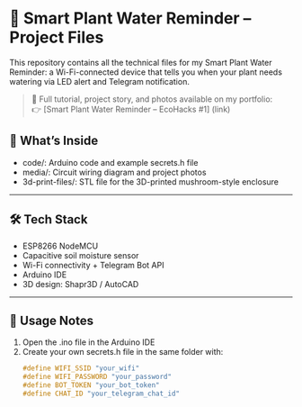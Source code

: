 # 🌿 Smart Plant Water Reminder – Project Files

This repository contains all the technical files for my Smart Plant Water Reminder: a Wi-Fi-connected device that tells you when your plant needs watering via LED alert and Telegram notification.

> 🚀 Full tutorial, project story, and photos available on my portfolio:  
> 👉 [Smart Plant Water Reminder – EcoHacks #1] (link)


## 📁 What’s Inside

- code/: Arduino code and example secrets.h file
- media/: Circuit wiring diagram and project photos
- 3d-print-files/: STL file for the 3D-printed mushroom-style enclosure

---

## 🛠️ Tech Stack

- ESP8266 NodeMCU
- Capacitive soil moisture sensor
- Wi-Fi connectivity + Telegram Bot API
- Arduino IDE
- 3D design: Shapr3D / AutoCAD

---

## 🧠 Usage Notes

1. Open the .ino file in the Arduino IDE  
2. Create your own secrets.h file in the same folder with:
   ```cpp
   #define WIFI_SSID "your_wifi"
   #define WIFI_PASSWORD "your_password"
   #define BOT_TOKEN "your_bot_token"
   #define CHAT_ID "your_telegram_chat_id"

